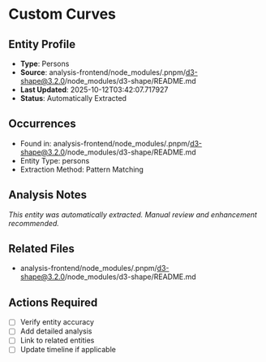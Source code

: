 # Custom Curves

## Entity Profile
- **Type**: Persons
- **Source**: analysis-frontend/node_modules/.pnpm/d3-shape@3.2.0/node_modules/d3-shape/README.md
- **Last Updated**: 2025-10-12T03:42:07.717927
- **Status**: Automatically Extracted

## Occurrences
- Found in: analysis-frontend/node_modules/.pnpm/d3-shape@3.2.0/node_modules/d3-shape/README.md
- Entity Type: persons
- Extraction Method: Pattern Matching

## Analysis Notes
*This entity was automatically extracted. Manual review and enhancement recommended.*

## Related Files
- analysis-frontend/node_modules/.pnpm/d3-shape@3.2.0/node_modules/d3-shape/README.md

## Actions Required
- [ ] Verify entity accuracy
- [ ] Add detailed analysis
- [ ] Link to related entities
- [ ] Update timeline if applicable
